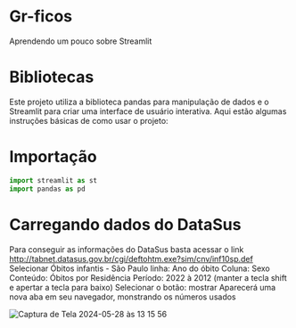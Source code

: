 # Gr-ficos
Aprendendo um pouco sobre Streamlit

# Bibliotecas
Este projeto utiliza a biblioteca pandas para manipulação de dados e o Streamlit para criar uma interface de usuário interativa. Aqui estão algumas instruções básicas de como usar o projeto:

# Importação
```python
import streamlit as st
import pandas as pd
```


# Carregando dados do DataSus

Para conseguir as informações do DataSus basta acessar o link http://tabnet.datasus.gov.br/cgi/deftohtm.exe?sim/cnv/inf10sp.def
Selecionar Óbitos infantis - São Paulo
linha: Ano do óbito
Coluna: Sexo
Conteúdo: Óbitos por Residência
Período: 2022 à 2012 (manter a tecla shift e apertar a tecla para baixo) 
Selecionar o botão: mostrar
Aparecerá uma nova aba em seu navegador, monstrando os números usados

![Captura de Tela 2024-05-28 às 13 15 56](https://github.com/LeGualberto/Gr-ficos/assets/126153791/8b81abfc-e6d0-4e73-afe1-3ba938c046cf)
